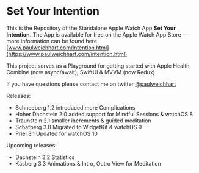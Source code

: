 # Set Your Intention

This is the Repository of the Standalone Apple Watch App **Set Your Intention**. The App is available for free on the Apple Watch App Store — more information can be found here [www.paulweichhart.com/intention.html](https://www.paulweichhart.com/intention.html) 

This project serves as a Playground for getting started with Apple Health, Combine (now async/await), SwiftUI & MVVM (now Redux).

If you have questions please contact me on twitter [@paulweichhart](https://www.twitter.com/paulweichhart)

Releases:
* Schneeberg      1.2 introduced more Complications
* Hoher Dachstein 2.0 added support for Mindful Sessions & watchOS 8
* Traunstein      2.1 smaller increments & guided meditation
* Schafberg       3.0 Migrated to WidgetKit & watchOS 9
* Priel           3.1 Updated for watchOS 10

Upcoming releases:
* Dachstein       3.2 Statistics
* Kasberg         3.3 Animations & Intro, Outro View for Meditation


 
